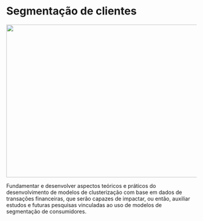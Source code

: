 # Segmentação de clientes

<p align="center">
  <img width="780" height="406" src="[![image](https://user-images.githubusercontent.com/71274775/208797453-466184c5-9e8f-4e17-ba5a-bf6a87a929d2.png)](https://simpleads.com.br/wp-content/uploads/2018/05/191576-segmentacao-de-mercado-conheca-3-grandes-conceitos-do-marketing-1.jpg)">
</p>

Fundamentar e desenvolver aspectos teóricos e práticos do desenvolvimento de modelos de clusterização com base em dados de transações financeiras, que serão capazes de impactar, ou então, auxiliar estudos e futuras pesquisas vinculadas ao uso de modelos de segmentação de consumidores.
